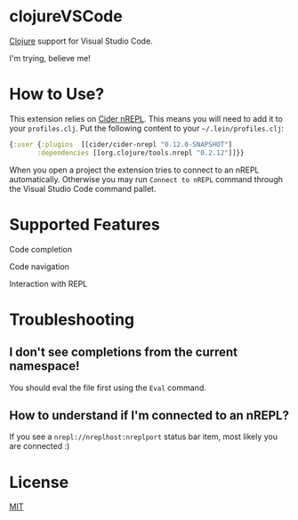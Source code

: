 # clojureVSCode

[Clojure](https://clojure.org) support for Visual Studio Code.

I'm trying, believe me!

# How to Use?

This extension relies on [Cider nREPL](https://github.com/clojure-emacs/cider-nrepl). 
This means you will need to add it to your ``profiles.clj``. Put the following content to your
 `~/.lein/profiles.clj`:

```clojure
{:user {:plugins  [[cider/cider-nrepl "0.12.0-SNAPSHOT"]
       :dependencies [[org.clojure/tools.nrepl "0.2.12"]]}}
```

When you open a project the extension tries to connect to an nREPL automatically.
Otherwise you may run `Connect to nREPL` command through the Visual Studio Code 
command pallet.  

# Supported Features

Code completion

Code navigation

Interaction with REPL

# Troubleshooting

## I don't see completions from the current namespace!

You should eval the file first using the `Eval` command.

## How to understand if I'm connected to an nREPL?

If you see a `nrepl://nreplhost:nreplport` status bar item, most likely you 
are connected :)

# License

[MIT](https://raw.githubusercontent.com/avli/clojureVSCode/master/LICENSE.txt)
